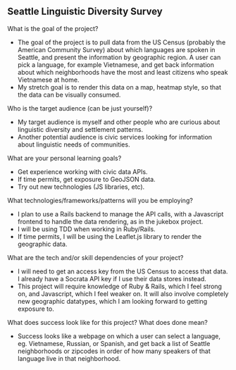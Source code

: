 ## Seattle Linguistic Diversity Survey

What is the goal of the project?
- The goal of the project is to pull data from the US Census (probably the American Community Survey) about which languages are spoken in Seattle, and present the information by geographic region. A user can pick a language, for example Vietnamese, and get back information about which neighborhoods have the most and least citizens who speak Vietnamese at home.
- My stretch goal is to render this data on a map, heatmap style, so that the data can be visually consumed.

Who is the target audience (can be just yourself)?
- My target audience is myself and other people who are curious about linguistic diversity and settlement patterns.
- Another potential audience is civic services looking for information about linguistic needs of communities.

What are your personal learning goals?
- Get experience working with civic data APIs.
- If time permits, get exposure to GeoJSON data.
- Try out new technologies (JS libraries, etc).

What technologies/frameworks/patterns will you be employing?
- I plan to use a Rails backend to manage the API calls, with a Javascript frontend to handle the data rendering, as in the jukebox project.
- I will be using TDD when working in Ruby/Rails.
- If time permits, I will be using the Leaflet.js library to render the geographic data.

What are the tech and/or skill dependencies of your project?
- I will need to get an access key from the US Census to access that data. I already have a Socrata API key if I use their data stores instead.
- This project will require knowledge of Ruby & Rails, which I feel strong on, and Javascript, which I feel weaker on. It will also involve completely new geographic datatypes, which I am looking forward to getting exposure to.

What does success look like for this project? What does done mean?
- Success looks like a webpage on which a user can select a language, eg. Vietnamese, Russian, or Spanish, and get back a list of Seattle neighborhoods or zipcodes in order of how many speakers of that language live in that neighborhood.
